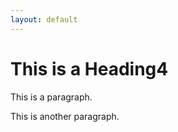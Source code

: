 ```yaml
---
layout: default
---
```



<!DOCTYPE html>
<html lang="en">
<meta charset="UTF-8">
<title>Page Title</title>
<meta name="viewport" content="width=device-width,initial-scale=1">
<body>


<div class="">
 <h1>This is a Heading4</h1>
 <p>This is a paragraph.</p>
 <p>This is another paragraph.</p>
</div>

</body>
</html> 
